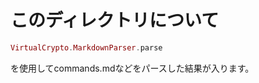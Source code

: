# このディレクトリについて

```elixir
VirtualCrypto.MarkdownParser.parse
```

を使用してcommands.mdなどをパースした結果が入ります。

